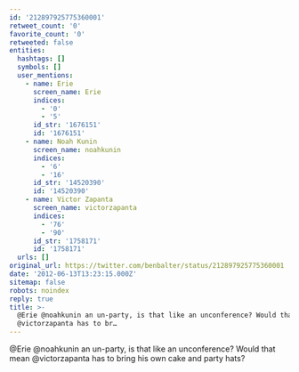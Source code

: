 ```yaml
---
id: '212897925775360001'
retweet_count: '0'
favorite_count: '0'
retweeted: false
entities:
  hashtags: []
  symbols: []
  user_mentions:
    - name: Erie
      screen_name: Erie
      indices:
        - '0'
        - '5'
      id_str: '1676151'
      id: '1676151'
    - name: Noah Kunin
      screen_name: noahkunin
      indices:
        - '6'
        - '16'
      id_str: '14520390'
      id: '14520390'
    - name: Victor Zapanta
      screen_name: victorzapanta
      indices:
        - '76'
        - '90'
      id_str: '1758171'
      id: '1758171'
  urls: []
original_url: https://twitter.com/benbalter/status/212897925775360001
date: '2012-06-13T13:23:15.000Z'
sitemap: false
robots: noindex
reply: true
title: >-
  @Erie @noahkunin an un-party, is that like an unconference? Would that mean
  @victorzapanta has to br…
---
```


@Erie @noahkunin an un-party, is that like an unconference? Would that mean @victorzapanta has to bring his own cake and party hats?